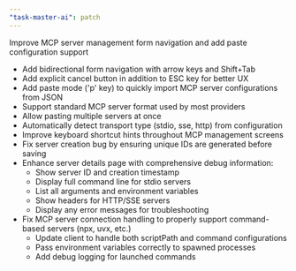 ```yaml
---
"task-master-ai": patch
---
```


Improve MCP server management form navigation and add paste configuration support

- Add bidirectional form navigation with arrow keys and Shift+Tab
- Add explicit cancel button in addition to ESC key for better UX
- Add paste mode ('p' key) to quickly import MCP server configurations from JSON
- Support standard MCP server format used by most providers
- Allow pasting multiple servers at once
- Automatically detect transport type (stdio, sse, http) from configuration
- Improve keyboard shortcut hints throughout MCP management screens
- Fix server creation bug by ensuring unique IDs are generated before saving
- Enhance server details page with comprehensive debug information:
  - Show server ID and creation timestamp
  - Display full command line for stdio servers
  - List all arguments and environment variables
  - Show headers for HTTP/SSE servers
  - Display any error messages for troubleshooting
- Fix MCP server connection handling to properly support command-based servers (npx, uvx, etc.)
  - Update client to handle both scriptPath and command configurations
  - Pass environment variables correctly to spawned processes
  - Add debug logging for launched commands 